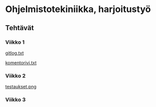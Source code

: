 # Ohjelmistotekiniikka, harjoitustyö
## Tehtävät
### Viikko 1
[gitlog.txt](https://github.com/Nuutti20K/ot-harjoitustyo/blob/master/laskarit/viikko1/gitlog.txt)

[komentorivi.txt](https://github.com/Nuutti20K/ot-harjoitustyo/blob/master/laskarit/viikko1/komentorivi.txt)

### Viikko 2
[testaukset.png](https://github.com/Nuutti20K/ot-harjoitustyo/blob/master/laskarit/viikko2/testaukset.png)

### Viikko 3
